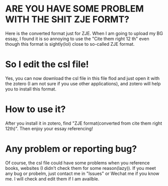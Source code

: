 # ARE YOU HAVE SOME PROBLEM WITH THE SHIT ZJE FORMT?
Here is the converted format just for ZJE. When I am going to upload my BG essay, I found it is so annoying to use the "Cite them right 12 th" even though this format is sightly(lol) close to so-called ZJE format.

# So I edit the csl file!
Yes, you can now download the csl file in this file flod and just open it with the zotero (I am not sure if you use other applications), and zotero will help you to install this format.

# How to use it?
After you install it in zotero, find "ZJE format(converted from cite them right 12th)". Then enjoy your essay referencing!

# Any problem or reporting bug?
Of course, the csl file could have some problems when you reference books, websites (I didn't check them for some reason(lazy)). If you meet any bug or probelm, just contact me in "Issues" or Wechat me if you know me. I will check and edit them if I am availble.

